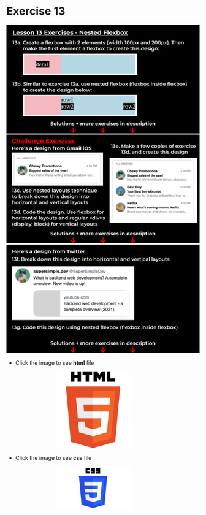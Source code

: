 # Exercise 13
![alt text](imgs/exercise_img_13_a_b.png)
![alt text](imgs/exercise_img_13_c_d_e.png)
![alt text](imgs/exercise_img_13_f_g.png)

- Click the image to see **html** file  
<a href="test.html">
    <img src="imgs/logo_html.png" alt="test.html" width="200px" style="background-color: white; margin:0 25% 0 25%;">
</a>

- Click the image to see **css** file  
<a href="test.css">
    <img src="imgs/logo_css.png" alt="test.css" width="200px" style="background-color: white; margin:0 25% 0 25%;">
</a>
